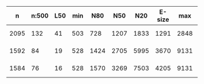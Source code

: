n     |n:500  |L50  |min  |N80   |N50   |N20   |E-size  |max   |sum     |name
---   |---    |---  |---  |---   |---   |---   |---     |---   |---     |---
2095  |132    |41   |503  |728   |1207  |1833  |1291    |2848  |138139  |hsapiens-unitigs.fa
1592  |84     |19   |528  |1424  |2705  |5995  |3670    |9131  |180652  |hsapiens-contigs.fa
1584  |76     |16   |528  |1570  |3269  |7503  |4205    |9131  |180491  |hsapiens-scaffolds.fa
